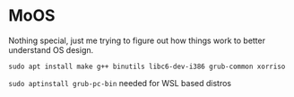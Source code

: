 # MoOS

Nothing special, just me trying to figure out how things work to better understand OS design. 

```sudo apt install make g++ binutils libc6-dev-i386 grub-common xorriso```

```sudo aptinstall grub-pc-bin``` needed for WSL based distros
